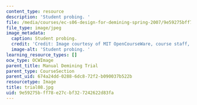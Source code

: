 ```yaml
---
content_type: resource
description: 'Student probing. '
file: /media/courses/ec-s06-design-for-demining-spring-2007/9e59275bff78e27cbf327242622d83fa_trial08.jpg
file_type: image/jpeg
image_metadata:
  caption: Student probing.
  credit: 'Credit: Image courtesy of MIT OpenCourseWare, course staff, and students.'
  image-alt: 'Student probing. '
learning_resource_types: []
ocw_type: OCWImage
parent_title: Manual Demining Trial
parent_type: CourseSection
parent_uid: 674a24dd-0288-6dc8-72f2-b090037b522b
resourcetype: Image
title: trial08.jpg
uid: 9e59275b-ff78-e27c-bf32-7242622d83fa
---
```

